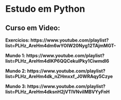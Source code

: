 # Estudo em Python
<h2>Curso em Video:</h2>
<p><strong>Exercícios: https://www.youtube.com/playlist?list=PLHz_AreHm4dm6wYOIW20Nyg12TAjmMGT-</strong></p>
<p><strong>Mundo 1:    https://www.youtube.com/playlist?list=PLHz_AreHm4dlKP6QQCekuIPky1CiwmdI6</strong></p>
<p><strong>Mundo 2:    https://www.youtube.com/playlist?list=PLHz_AreHm4dk_nZHmxxf_J0WRAqy5Czye</strong></p>
<p><strong>Mundo 3:    https://www.youtube.com/playlist?list=PLHz_AreHm4dksnH2jVTIVNviIMBVYyFnH</strong></p>
 
